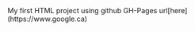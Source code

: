 <title> Feng Liu's starter project</title>
My first HTML project using github
GH-Pages url[here] (https://www.google.ca)
